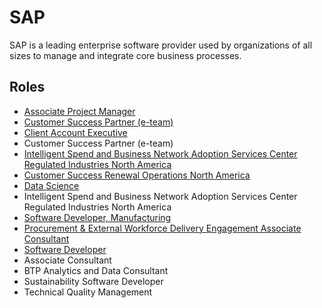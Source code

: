 # SAP

SAP is a leading enterprise software provider used by organizations of all sizes to manage and integrate core business processes.

## Roles

- [Associate Project Manager](../roles/2023_01_SAP_ASSOCIATE_PROJECT_MANAGER.md)
- [Customer Success Partner (e-team)](../roles/2023_01_SAP_CUSTOMER_SUCCESS_PARTNER_E_TEAM.MD)
- [Client Account Executive](../roles/2023_01_SAP_CLIENT_ACCOUNT_EXECUTIVE.md)
- Customer Success Partner (e-team) 
- [Intelligent Spend and Business Network Adoption Services Center Regulated Industries North America](../roles/2023_01_SAP_INTELLIGENT_SPEND_AND_BUSINESS_NETWORK_ADOPTION_SERVICES_CENTER_REGULATED_INDUSTRIES_NORTH_AMERICA.md)
- [Customer Success Renewal Operations North America](../roles/2023_01_SAP_CUSTOMER_SUCCESS_RENEWAL_OPERATIONS_NORTH_AMERICA.md)
- [Data Science](../roles/2023_01_SAP_DATA_SCIENCE.md)
- Intelligent Spend and Business Network Adoption Services Center Regulated Industries North America
- [Software Developer, Manufacturing](../roles/2023_01_SAP_SOFTWARE_DEVELOPER_MANUFACTURING.md)
- [Procurement & External Workforce Delivery Engagement Associate Consultant](../roles/2023_01_SAP_PROCUREMENT_EXPTERNAL_WORKFORCE_DELIVERY_ENGAGEMENT_ASSOCIATE_CONSULTANT.md)
- [Software Developer](../roles/2023_01_SAP_SOFTWARE_DEVELOPER.md)
- Associate Consultant
- BTP Analytics and Data Consultant
- Sustainability Software Developer
- Technical Quality Management
